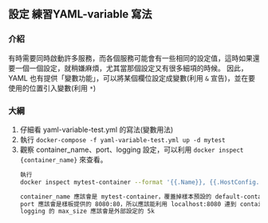 ## 設定 練習YAML-variable 寫法
### 介紹
有時需要同時啟動許多服務，而各個服務可能會有一些相同的設定值，這時如果還要一個一個設定，就稍嫌麻煩，尤其當那個設定又有很多細項的時候。
因此，YAML 也有提供「變數功能」，可以將某個欄位設定成變數(利用 `&` 宣告)，並在要使用的位置引入變數(利用 `*`)

### 大綱
1. 仔細看 yaml-variable-test.yml 的寫法(變數用法)
2. 執行 `docker-compose -f yaml-variable-test.yml up -d mytest`
3. 觀察 container_name、port、logging 設定，可以利用 `docker inspect {container_name}` 來查看。
    ```bash
    執行
    docker inspect mytest-container --format '{{.Name}}, {{.HostConfig.PortBindings}}, {{.HostConfig.LogConfig}}'

    container_name 應該會是 mytest-container，覆蓋掉樣本預設的 default-container
    port 應該會是樣板提供的 8080:80，所以應該能利用 localhost:8080 連到 container 的服務
    logging 的 max_size 應該會是外部設定的 5k
    ```


